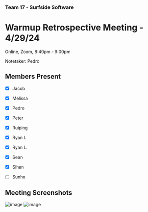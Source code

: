### Team 17 - Surfside Software
# Warmup Retrospective Meeting - 4/29/24
Online, Zoom, 8:40pm - 9:00pm

Notetaker: Pedro

## Members Present
- [x] Jacob
- [x] Melissa
- [x] Pedro
- [x] Peter
- [x] Ruiping
- [x] Ryan I.
- [x] Ryan L.
- [x] Sean
- [x] Sihan
- [ ] Sunho


## Meeting Screenshots
![image](https://github.com/cse110-sp24-group17/cse110-sp24-group17/assets/110417482/c7a5fe2c-2ab2-47c8-bd0c-da4bbad5479d)
![image](https://github.com/cse110-sp24-group17/cse110-sp24-group17/assets/110417482/8ae11472-0bcb-4f28-8ff6-b9d29518be8e)
